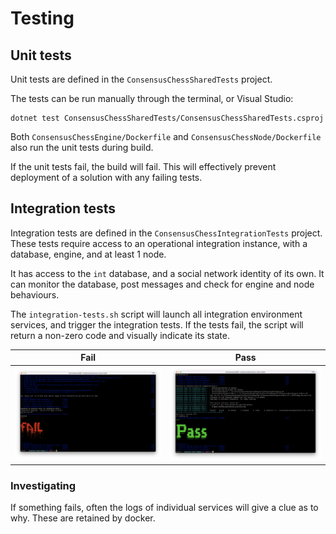 # Testing

## Unit tests

Unit tests are defined in the `ConsensusChessSharedTests` project.

The tests can be run manually through the terminal, or Visual Studio:

```shell
dotnet test ConsensusChessSharedTests/ConsensusChessSharedTests.csproj
```

Both `ConsensusChessEngine/Dockerfile` and `ConsensusChessNode/Dockerfile` also run the unit tests during build.

If the unit tests fail, the build will fail. This will effectively prevent deployment of a solution with any failing tests.

## Integration tests

Integration tests are defined in the `ConsensusChessIntegrationTests` project. These tests require access to an operational integration instance, with a database, engine, and at least 1 node.

It has access to the `int` database, and a social network identity of its own. It can monitor the database, post messages and check for engine and node behaviours.

The `integration-tests.sh` script will launch all integration environment services, and trigger the integration tests. If the tests fail, the script will return a non-zero code and visually indicate its state.

| Fail | Pass |
|-|-|
| ![](images/int-tests-fail.png) | ![](images/int-tests-pass.png) |

### Investigating

If something fails, often the logs of individual services will give a clue as to why. These are retained by docker.

